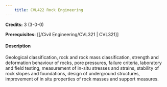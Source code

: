 ```yaml
---
    title: CVL422 Rock Engineering
---
```

**Credits:** 3 (3-0-0)



**Prerequisites:** [[/Civil Engineering/CVL321 | CVL321]]

#### Description 
Geological classification, rock and rock mass classification, strength and deformation behaviour of rocks, pore pressures, failure criteria, laboratory and field testing, measurement of in-situ stresses and strains, stability of rock slopes and foundations, design of underground structures, improvement of in situ properties of rock masses and support measures.